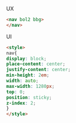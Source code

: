 <link rel="preload" as="style" href="https://actwu.github.io/md.css">
<link rel="stylesheet" href="https://actwu.github.io/md.css">

UX
```html
<nav bol2 bbg>
</nav>
```

UI
```html
<style>
nav{
display: block;
place-content: center;
justify-content: center;
min-height: 2em;
width: auto;
max-width: 1280px;
top: 0;
position: sticky;
z-index: 2;
}
</style>
```
